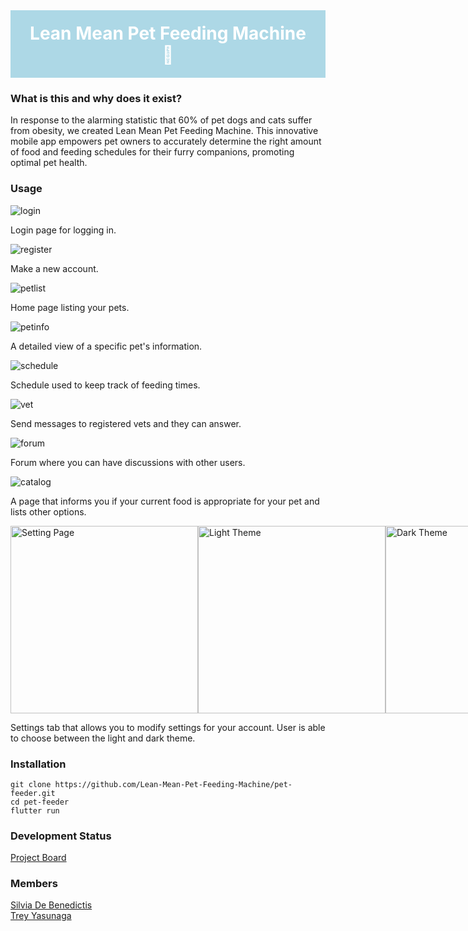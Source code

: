 <div style="background-color: #ADD8E6; color: white; padding: 20px; text-align: center;">
  <h1 style="display: inline;">Lean Mean Pet Feeding Machine 🐾 </h1>
</div>
  
### What is this and why does it exist?
In response to the alarming statistic that 60% of pet dogs and cats suffer from obesity, we created Lean Mean Pet Feeding Machine. This innovative mobile app empowers pet owners to accurately determine the right amount of food and feeding schedules for their furry companions, promoting optimal pet health.

### Usage
![login](/images/login.png)

Login page for logging in.

![register](/images/signup.png)

Make a new account.

![petlist](/images/petlist.png)

Home page listing your pets.

![petinfo](/images/petinfo.png)

A detailed view of a specific pet's information. 

![schedule](/images/schedule.png)

Schedule used to keep track of feeding times.

![vet](/images/vetchat.png)

Send messages to registered vets and they can answer.

![forum](/images/forum.png)

Forum where you can have discussions with other users.

![catalog](/images/catalog.png)

A page that informs you if your current food is appropriate for your pet and lists other options.

<div style="display: flex; justify-content: space-around;">
    <img src="/images/settings.png" alt="Setting Page" style="width: 300px;">
    <img src="/images/light-theme.png" alt="Light Theme" style="width: 300px;">
    <img src="/images/dark-theme.png" alt="Dark Theme" style="width: 300px;">
</div>

Settings tab that allows you to modify settings for your account. User is able to choose between the light and dark theme.


### Installation
```
git clone https://github.com/Lean-Mean-Pet-Feeding-Machine/pet-feeder.git
cd pet-feeder
flutter run
```

### Development Status
[Project Board](https://github.com/orgs/Lean-Mean-Pet-Feeding-Machine/projects/2)

### Members
[Silvia De Benedictis](https://github.com/silviadebenedictis)\
[Trey Yasunaga](https://github.com/yertsti)
